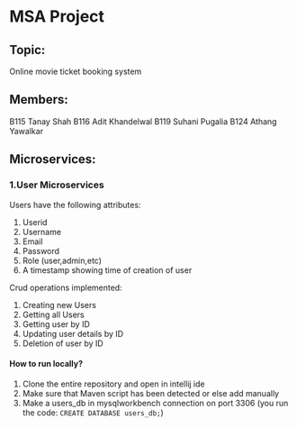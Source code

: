 # MSA Project

## Topic:

Online movie ticket booking system

## Members: 

B115 Tanay Shah
B116 Adit Khandelwal
B119 Suhani Pugalia
B124 Athang Yawalkar

## Microservices:

### 1.User Microservices

Users have the following attributes:

1. Userid
2. Username
3. Email
4. Password
5. Role (user,admin,etc)
6. A timestamp showing time of creation of user

Crud operations implemented:

1. Creating new Users
2. Getting all Users
3. Getting user by ID 
4. Updating user details by ID
5. Deletion of user by ID

#### How to run locally?

1. Clone the entire repository and open in intellij ide
2. Make sure that Maven script has been detected or else add manually
3. Make a users_db in mysqlworkbench connection on port 3306
   (you run the code: `CREATE DATABASE users_db;`)
